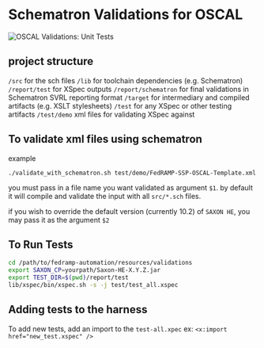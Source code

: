 Schematron Validations for OSCAL
===

![OSCAL Validations: Unit Tests](https://github.com/18F/fedramp-automation/workflows/OSCAL%20Validations:%20Unit%20Tests/badge.svg)

project structure
---

`/src` for the sch files
`/lib` for toolchain dependencies (e.g. Schematron)
`/report/test` for XSpec outputs
`/report/schematron` for final validations in Schematron SVRL reporting format
`/target` for intermediary and compiled artifacts (e.g. XSLT stylesheets)
`/test` for any XSpec or other testing artifacts
`/test/demo` xml files for validating XSpec against

To validate xml files using schematron
---

example

`./validate_with_schematron.sh test/demo/FedRAMP-SSP-OSCAL-Template.xml`

you must pass in a file name you want validated as argument `$1`. by default it will compile and validate the input with all `src/*.sch` files.

if you wish to override the default version (currently 10.2) of `SAXON HE`, you may pass it as the argument `$2`



To Run Tests
---

```sh
cd /path/to/fedramp-automation/resources/validations
export SAXON_CP=yourpath/Saxon-HE-X.Y.Z.jar
export TEST_DIR=$(pwd)/report/test
lib/xspec/bin/xspec.sh -s -j test/test_all.xspec
```

Adding tests to the harness
---

To add new tests, add an import to the `test-all.xpec`
ex: `<x:import href="new_test.xspec" />`
